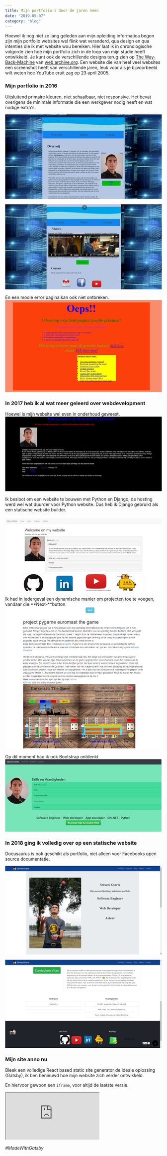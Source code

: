 ```yaml
---
title: Mijn portfolio's door de jaren heen
date: "2019-05-07"
category: "blog"
---
```



Hoewel ik nog niet zo lang geleden aan mijn opleiding informatica begon zijn mijn portfolio websites wel flink wat veranderd, qua design en qua intenties die ik met website wou bereiken. Hier laat ik in chronologische volgorde zien hoe mijn portfolio zich in de loop van mijn studie heeft ontwikkeld. Je kunt ook de verschillende designs terug zien op [The Way-Back-Machine](https://web.archive.org/web/20180701000000*/stevenkoerts.nl) van [web.archive.org](https://web.archive.org/). Een website die van heel veel websites een screenshot heeft van verschillende jaren, leuk voor als je bijvoorbeeld wilt weten hoe YouTube eruit zag op 23 april 2005. 

### Mijn portfolio in 2016
Uitsluitend primaire kleuren, niet schaalbaar, niet responsive. Het bevat overigens de minimale informatie die een werkgever nodig heeft en wat nodige extra's. 

![portfolio 1](../Mijn-portfolios-door-de-jaren-heen\portfolio-1.png)

![portfolio videos](../Mijn-portfolios-door-de-jaren-heen\portfolio-1-videos-contact.png)

En een mooie error pagina kan ook niet ontbreken.
![error page](../Mijn-portfolios-door-de-jaren-heen\portfolio-1-error.PNG)

### In 2017 heb ik al wat meer geleerd over webdevelopment

Hoewel is mijn website wel even in onderhoud geweest.
![onderhoud website](../Mijn-portfolios-door-de-jaren-heen/portfolio-onderhoudt.PNG)

Ik besloot om een website te bouwen met Python en Django, de hosting werd wel wat duurder voor Python website. Dus heb ik Django gebruikt als een statische website builder.

![python django website](../Mijn-portfolios-door-de-jaren-heen\python-website.PNG)

Ik had in iedergeval een dynamische manier om projecten toe te voegen, vandaar die **Next-**button.
![Python django projects](../Mijn-portfolios-door-de-jaren-heen\python-project.PNG)

Op dit moment had ik ook Bootstrap ontdenkt.
![bootstrap 4](..\Mijn-portfolios-door-de-jaren-heen\portfolio-4.PNG)


### In 2018 ging ik volledig over op een statische website

Docusaurus is ook geschikt als portfolio, niet alleen voor Facebooks open source documentatie. 

![docusaurus website](../Mijn-portfolios-door-de-jaren-heen\portfolio-docusaurus.png)

![docusaurus website](..\Mijn-portfolios-door-de-jaren-heen\portfolio-docusaurus-2.png)


### Mijn site anno nu

Bleek een volledige React based static site generator de ideale oplossing (Gatsby), ik ben benieuwd hoe mijn website zich verder ontwikkeld. 

En hiervoor gewoon een `iframe`, voor altijd de laatste versie.
<iframe src="https://stevenkoerts.nl"></iframe>

*#MadeWithGatsby*